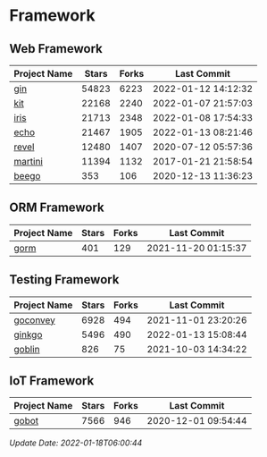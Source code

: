 # Framework

## Web Framework
| Project Name | Stars | Forks | Last Commit |
| ------------ | ----- | ----- | ----------- |
| [gin](https://github.com/gin-gonic/gin) | 54823 | 6223 | 2022-01-12 14:12:32 |
| [kit](https://github.com/go-kit/kit) | 22168 | 2240 | 2022-01-07 21:57:03 |
| [iris](https://github.com/kataras/iris) | 21713 | 2348 | 2022-01-08 17:54:33 |
| [echo](https://github.com/labstack/echo) | 21467 | 1905 | 2022-01-13 08:21:46 |
| [revel](https://github.com/revel/revel) | 12480 | 1407 | 2020-07-12 05:57:36 |
| [martini](https://github.com/go-martini/martini) | 11394 | 1132 | 2017-01-21 21:58:54 |
| [beego](https://github.com/astaxie/beego) | 353 | 106 | 2020-12-13 11:36:23 |

## ORM Framework
| Project Name | Stars | Forks | Last Commit |
| ------------ | ----- | ----- | ----------- |
| [gorm](https://github.com/jinzhu/gorm) | 401 | 129 | 2021-11-20 01:15:37 |

## Testing Framework
| Project Name | Stars | Forks | Last Commit |
| ------------ | ----- | ----- | ----------- |
| [goconvey](https://github.com/smartystreets/goconvey) | 6928 | 494 | 2021-11-01 23:20:26 |
| [ginkgo](https://github.com/onsi/ginkgo) | 5496 | 490 | 2022-01-13 15:08:44 |
| [goblin](https://github.com/franela/goblin) | 826 | 75 | 2021-10-03 14:34:22 |

## IoT Framework
| Project Name | Stars | Forks | Last Commit |
| ------------ | ----- | ----- | ----------- |
| [gobot](https://github.com/hybridgroup/gobot) | 7566 | 946 | 2020-12-01 09:54:44 |

*Update Date: 2022-01-18T06:00:44*